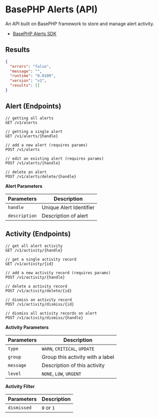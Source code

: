 # BasePHP Alerts (API)
An API built on BasePHP framework to store and manage alert activity.

- [BasePHP Alerts SDK](https://github.com/timothymarois/basephp-alerts-sdk)


## Results

```JSON
{
  "errors": "false",
  "message": "",
  "runtime": "0.0109",
  "version": "v1",
  "results": []
}
```


## Alert (Endpoints)

```
// getting all alerts
GET /v1/alerts

// getting a single alert
GET /v1/alerts/{handle}

// add a new alert (requires params)
POST /v1/alerts

// edit an existing alert (requires params)
POST /v1/alerts/{handle}

// delete an alert
POST /v1/alerts/delete/{handle}
```

**Alert Parameters**

|Parameters        |Description              |
|---	           |---                      |
|`handle`          | Unique Alert Identifier |
|`description`     | Description of alert    |


## Activity (Endpoints)

```
// get all alert activity
GET /v1/activity/{handle}

// get a single activity record
GET /v1/activity/{id}

// add a new activity record (requires params)
POST /v1/activity/{handle}

// delete a activity record
POST /v1/activity/delete/{id}

// dismiss an activity record
POST /v1/activity/dismiss/{id}

// dismiss all activity records on alert
POST /v1/activity/dismiss/{handle}
```

**Activity Parameters**

|Parameters        |Description                          |
|---	           |---                                  |
|`type`            | `WARN`, `CRITICAL`, `UPDATE`        |
|`group`           | Group this activity with a label    |
|`message`         | Description of this activity        |
|`level`           | `NONE`, `LOW`, `URGENT`             |

**Activity Filter**

|Parameters        |Description              |
|---	           |---                      |
|`dismissed`       | `0` or `1`              |
